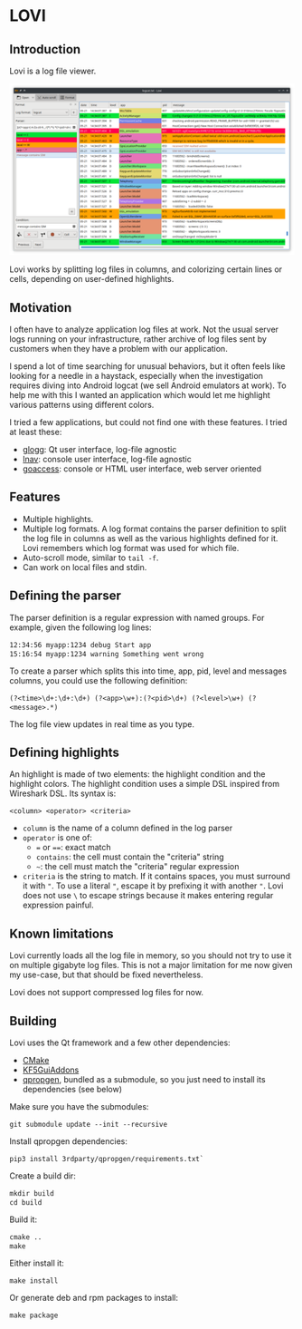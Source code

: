 # LOVI

## Introduction

Lovi is a log file viewer.

![Screenshot](screenshot.png)

Lovi works by splitting log files in columns, and colorizing certain lines or cells, depending on user-defined highlights.

## Motivation

I often have to analyze application log files at work. Not the usual server logs running on your infrastructure, rather archive of log files sent by customers when they have a problem with our application.

I spend a lot of time searching for unusual behaviors, but it often feels like looking for a needle in a haystack, especially when the investigation requires diving into Android logcat (we sell Android emulators at work). To help me with this I wanted an application which would let me highlight various patterns using different colors.

I tried a few applications, but could not find one with these features. I tried at least these:

- [glogg](http://glogg.bonnefon.org/): Qt user interface, log-file agnostic
- [lnav](https://lnav.org/): console user interface, log-file agnostic
- [goaccess](https://goaccess.io/): console or HTML user interface, web server oriented

## Features

- Multiple highlights.
- Multiple log formats. A log format contains the parser definition to split the log file in columns as well as the various highlights defined for it. Lovi remembers which log format was used for which file.
- Auto-scroll mode, similar to `tail -f`.
- Can work on local files and stdin.

## Defining the parser

The parser definition is a regular expression with named groups. For example, given the following log lines:

```
12:34:56 myapp:1234 debug Start app
15:16:54 myapp:1234 warning Something went wrong
```

To create a parser which splits this into time, app, pid, level and messages columns, you could use the following definition:

```
(?<time>\d+:\d+:\d+) (?<app>\w+):(?<pid>\d+) (?<level>\w+) (?<message>.*)
```

The log file view updates in real time as you type.

## Defining highlights

An highlight is made of two elements: the highlight condition and the highlight colors. The highlight condition uses a simple DSL inspired from Wireshark DSL. Its syntax is:

```
<column> <operator> <criteria>
```

- `column` is the name of a column defined in the log parser
- `operator` is one of:
	- `=` or `==`: exact match
	- `contains`: the cell must contain the "criteria" string
	- `~`: the cell must match the "criteria" regular expression
- `criteria` is the string to match. If it contains spaces, you must surround it with `"`. To use a literal `"`, escape it by prefixing it with another `"`. Lovi does not use `\` to escape strings because it makes entering regular expression painful.

## Known limitations

Lovi currently loads all the log file in memory, so you should not try to use it on multiple gigabyte log files. This is not a major limitation for me now given my use-case, but that should be fixed nevertheless.

Lovi does not support compressed log files for now.

## Building

Lovi uses the Qt framework and a few other dependencies:

- [CMake](https://cmake.org)
- [KF5GuiAddons](https://download.kde.org)
- [qpropgen](https://github.com/agateau/qpropgen), bundled as a submodule, so you just need to install its dependencies (see below)

Make sure you have the submodules:

```
git submodule update --init --recursive
```

Install qpropgen dependencies:

```
pip3 install 3rdparty/qpropgen/requirements.txt`
```

Create a build dir:

```
mkdir build
cd build
```

Build it:

```
cmake ..
make
```

Either install it:

```
make install
```

Or generate deb and rpm packages to install:

```
make package
```